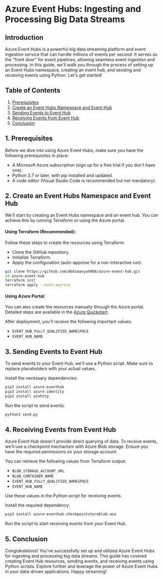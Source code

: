 # Azure Event Hubs: Ingesting and Processing Big Data Streams

## Introduction

Azure Event Hubs is a powerful big data streaming platform and event ingestion service that can handle millions of events per second. It serves as the "front door" for event pipelines, allowing seamless event ingestion and processing. In this guide, we'll walk you through the process of setting up an Event Hubs namespace, creating an event hub, and sending and receiving events using Python. Let's get started!

## Table of Contents

1. [Prerequisites](#1-prerequisites)
2. [Create an Event Hubs Namespace and Event Hub](#2-create-an-event-hubs-namespace-and-event-hub)
3. [Sending Events to Event Hub](#3-sending-events-to-event-hub)
4. [Receiving Events from Event Hub](#4-receiving-events-from-event-hub)
5. [Conclusion](#5-conclusion)

## 1. Prerequisites

Before we dive into using Azure Event Hubs, make sure you have the following prerequisites in place:
- A Microsoft Azure subscription (sign up for a free trial if you don't have one).
- Python 3.7 or later, with pip installed and updated.
- A code editor (Visual Studio Code is recommended but not mandatory).

## 2. Create an Event Hubs Namespace and Event Hub

We'll start by creating an Event Hubs namespace and an event hub. You can achieve this by running Terraform or using the Azure portal.

#### Using Terraform (Recommended):

Follow these steps to create the resources using Terraform:
- Clone the GitHub repository.
- Initialize Terraform.
- Apply the configuration (auto-approve for a non-interactive run).

```bash
git clone https://github.com/Abhimanyu9988/azure-event-hub.git
cd azure-event-hub
terraform init
terraform apply --auto-approve
```

#### Using Azure Portal:

You can also create the resources manually through the Azure portal. Detailed steps are available in the [Azure Quickstart](<https://learn.microsoft.com/en-us/azure/event-hubs/event-hubs-create>).

After deployment, you'll receive the following important values:
- `EVENT_HUB_FULLY_QUALIFIED_NAMESPACE`
- `EVENT_HUB_NAME`

## 3. Sending Events to Event Hub

To send events to your Event Hub, we'll use a Python script. Make sure to replace placeholders with your actual values.

Install the necessary dependencies:

```bash
pip3 install azure-eventhub
pip3 install azure-identity
pip3 install aiohttp
```


Run the script to send events.
```bash
python3 send.py
```


## 4. Receiving Events from Event Hub

Azure Event Hub doesn't provide direct querying of data. To receive events, we'll use a checkpoint mechanism with Azure Blob storage. Ensure you have the required permissions on your storage account.

You can retrieve the following values from Terraform output:
- `BLOB_STORAGE_ACCOUNT_URL`
- `BLOB_CONTAINER_NAME`
- `EVENT_HUB_FULLY_QUALIFIED_NAMESPACE`
- `EVENT_HUB_NAME`

Use these values in the Python script for receiving events.

Install the required dependency:

```bash
pip3 install azure-eventhub-checkpointstoreblob-aio
```


Run the script to start receiving events from your Event Hub.

## 5. Conclusion

Congratulations! You've successfully set up and utilized Azure Event Hubs for ingesting and processing big data streams. This guide has covered creating Event Hub resources, sending events, and receiving events using Python scripts. Explore further and leverage the power of Azure Event Hubs in your data-driven applications. Happy streaming!
